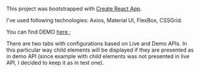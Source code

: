 This project was bootstrapped with [Create React App](https://github.com/facebook/create-react-app).


I've used following technologies: Axios, Material UI, FlexBox, CSSGrid.

You can find DEMO <a href="https://nastya-che.github.io/starnavi-test/"> here <a/>;

There are two tabs with configurations based on Live and Demo APIs. In this 
particular way child elements will be displayed if they are presented as in 
demo API (since example with child elements was not presented in live API, 
I decided to keep it as in test one).

